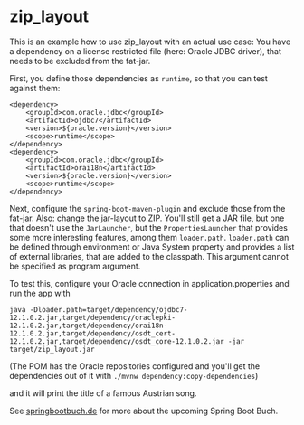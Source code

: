 # zip_layout

This is an example how to use zip_layout with an actual use case: You have a dependency on a license restricted file (here: Oracle JDBC driver), that needs to be excluded from the fat-jar.

First, you define those dependencies as `runtime`, so that you can test against them:

```
<dependency>
    <groupId>com.oracle.jdbc</groupId>
    <artifactId>ojdbc7</artifactId>
    <version>${oracle.version}</version>
    <scope>runtime</scope>
</dependency>
<dependency>
    <groupId>com.oracle.jdbc</groupId>
    <artifactId>orai18n</artifactId>
    <version>${oracle.version}</version>
    <scope>runtime</scope>
</dependency>
```

Next, configure the `spring-boot-maven-plugin` and exclude those from the fat-jar. Also: change the jar-layout to ZIP. You'll still get a JAR file, but one that doesn't use the `JarLauncher`, but the `PropertiesLauncher` that provides some more interesting features, among them `loader.path`. `loader.path` can be defined through environment or Java System property and provides a list of external libraries, that are added to the classpath. This argument cannot be specified as program argument.

To test this, configure your Oracle connection in application.properties and run the app with

```
java -Dloader.path=target/dependency/ojdbc7-12.1.0.2.jar,target/dependency/oraclepki-12.1.0.2.jar,target/dependency/orai18n-12.1.0.2.jar,target/dependency/osdt_cert-12.1.0.2.jar,target/dependency/osdt_core-12.1.0.2.jar -jar target/zip_layout.jar
```

(The POM has the Oracle repositories configured and you'll get the dependencies out of it with `./mvnw dependency:copy-dependencies`)

and it will print the title of a famous Austrian song.

See [springbootbuch.de](http://info.michael-simons.eu/tag/spring-boot-buch/) for more about the upcoming Spring Boot Buch.